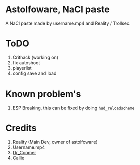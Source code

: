 # Astolfoware, NaCl paste
A NaCl paste made by username.mp4 and Reality / Trollsec.

# ToDO
1. Crithack (working on)
2. fix autoshoot
3. playerlist
4. config save and load
# Known problem's
1. ESP Breaking, this can be fixed by doing ``hud_reloadscheme``
# Credits
1. Reality (Main Dev,  owner of astolfoware)
2. Username.mp4
3. [Dr_Coomer](https://github.com/yoshisaac)
4. Callie

